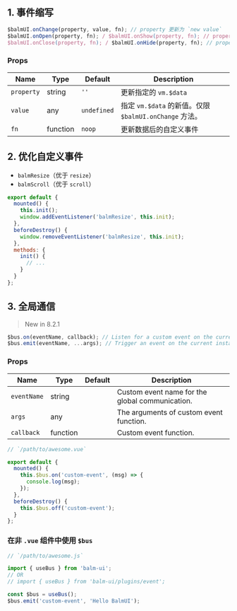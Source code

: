 ## 1. 事件缩写

```js
$balmUI.onChange(property, value, fn); // property 更新为 `new value`
$balmUI.onOpen(property, fn); / $balmUI.onShow(property, fn); // property 更新为 `true`
$balmUI.onClose(property, fn); / $balmUI.onHide(property, fn); // property 更新为 `false`
```

### Props

| Name       | Type     | Default     | Description                                            |
| ---------- | -------- | ----------- | ------------------------------------------------------ |
| `property` | string   | `''`        | 更新指定的 `vm.$data`                                  |
| `value`    | any      | `undefined` | 指定 `vm.$data` 的新值。仅限 `$balmUI.onChange` 方法。 |
| `fn`       | function | `noop`      | 更新数据后的自定义事件                                 |

## 2. 优化自定义事件

- `balmResize`（优于 `resize`）
- `balmScroll`（优于 `scroll`）

```js
export default {
  mounted() {
    this.init();
    window.addEventListener('balmResize', this.init);
  },
  beforeDestroy() {
    window.removeEventListener('balmResize', this.init);
  },
  methods: {
    init() {
      // ...
    }
  }
};
```

## 3. 全局通信

> New in 8.2.1

```js
$bus.on(eventName, callback); // Listen for a custom event on the current vm.
$bus.emit(eventName, ...args); // Trigger an event on the current instance.
```

### Props

| Name        | Type     | Default | Description                                     |
| ----------- | -------- | ------- | ----------------------------------------------- |
| `eventName` | string   |         | Custom event name for the global communication. |
| `args`      | any      |         | The arguments of custom event function.         |
| `callback`  | function |         | Custom event function.                          |

```js
// `/path/to/awesome.vue`

export default {
  mounted() {
    this.$bus.on('custom-event', (msg) => {
      console.log(msg);
    });
  },
  beforeDestroy() {
    this.$bus.off('custom-event');
  }
};
```

### 在非 `.vue` 组件中使用 `$bus`

```js
// `/path/to/awesome.js`

import { useBus } from 'balm-ui';
// OR
// import { useBus } from 'balm-ui/plugins/event';

const $bus = useBus();
$bus.emit('custom-event', 'Hello BalmUI');
```
